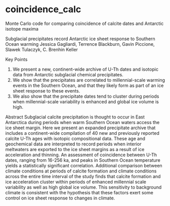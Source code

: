 # coincidence_calc
Monte Carlo code for comparing coincidence of calcite dates and Antarctic isotope maxima

Subglacial precipitates record Antarctic ice sheet response to Southern Ocean warming 
Jessica Gagliardi, Terrence Blackburn, Gavin Piccione, Slawek Tulaczyk, C. Brenhin Keller

Key Points
1.	We present a new, continent-wide archive of U-Th dates and isotopic data from Antarctic subglacial chemical precipitates.
2.	We show that the precipitates are correlated to millennial-scale warming events in the Southern Ocean, and that they likely form as part of an ice sheet response to these events.
3.	We also show that the precipitate dates tend to cluster during periods when millennial-scale variability is enhanced and global ice volume is high.

Abstract
Subglacial calcite precipitation is thought to occur in East Antarctica during periods when warm Southern Ocean waters access the ice sheet margin. Here we present an expanded precipitate archive that includes a continent-wide compilation of 40 new and previously reported calcite U-Th ages with isotopic compositional data. These age and geochemical data are interpreted to record periods when interior meltwaters are exported to the ice sheet margins as a result of ice acceleration and thinning. An assessment of coincidence between U-Th dates, ranging from 16-256 ka, and peaks in Southern Ocean temperature yields a statistically significant correlation. Additional comparison between climate conditions at periods of calcite formation and climate conditions across the entire time interval of the study finds that calcite formation and ice acceleration cluster within periods of enhanced millennial scale variability as well as high global ice volume. This sensitivity to background climate is consistent with the hypothesis that these factors exert some control on ice sheet response to changes in climate.
